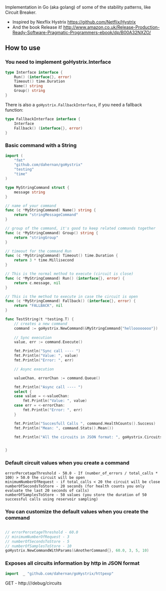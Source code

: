 Implementation in Go (aka golang) of some of the stability patterns, like Circuit Breaker.

* Inspired by Nexflix Hystrix https://github.com/Netflix/Hystrix
* And the book Release it! http://www.amazon.co.uk/Release-Production-Ready-Software-Pragmatic-Programmers-ebook/dp/B00A32NXZO/


How to use
----------

### You need to implement goHystrix.Interface

```go
type Interface interface {
	Run() (interface{}, error)
	Timeout() time.Duration
	Name() string
	Group() string
}
```

There is also a `goHystrix.FallbackInterface`, if you need a fallback function:

```go
type FallbackInterface interface {
	Interface
	Fallback() (interface{}, error)
}
```

### Basic command with a String
```go
import (
	"fmt"
	"github.com/dahernan/goHystrix"
	"testing"
	"time"
)

type MyStringCommand struct {
	message string
}

// name of your command 
func (c *MyStringCommand) Name() string {
	return "stringMessageCommand"
}

// group of the command, it's good to keep related commands together 
func (c *MyStringCommand) Group() string {
	return "stringGroup"
}

// timeout for the command Run
func (c *MyStringCommand) Timeout() time.Duration {
	return 3 * time.Millisecond
}

// This is the normal method to execute (circuit is close) 
func (c *MyStringCommand) Run() (interface{}, error) {
	return c.message, nil
}

// This is the method to execute in case the circuit is open
func (c *MyStringCommand) Fallback() (interface{}, error) {
	return "FALLBACK", nil
}

func TestString(t *testing.T) {
	// creates a new command
	command := goHystrix.NewCommand(&MyStringCommand{"helloooooooo"})
	
	// Sync execution
	value, err := command.Execute()

	fmt.Println("Sync call ---- ")
	fmt.Println("Value: ", value)
	fmt.Println("Error: ", err)

	// Async execution

	valueChan, errorChan := command.Queue()

	fmt.Println("Async call ---- ")
	select {
	case value = <-valueChan:
		fmt.Println("Value: ", value)
	case err = <-errorChan:
		fmt.Println("Error: ", err)
	}

	fmt.Println("Succesfull Calls ", command.HealthCounts().Success)
	fmt.Println("Mean: ", command.Stats().Mean())

	fmt.Println("All the circuits in JSON format: ", goHystrix.Circuits().ToJSON())


}

```

### Default circuit values when you create a command
```
errorPercetageThreshold - 50.0 - If (number_of_errors / total_calls * 100) > 50.0 the circuit will be open
minimumNumberOfRequest - if total_calls < 20 the circuit will be close
numberOfSecondsToStore - 20 seconds (for health counts you only evaluate the last 20 seconds of calls)
numberOfSamplesToStore - 50 values (you store the duration of 50 successful calls using reservoir sampling)
```

### You can customize the default values when you create the command
```go

// errorPercetageThreshold - 60.0
// minimumNumberOfRequest - 3
// numberOfSecondsToStore - 5
// numberOfSamplesToStore - 10
goHystrix.NewCommandWithParams(&AnotherCommand{}, 60.0, 3, 5, 10)
```

### Exposes all circuits information by http in JSON format
```go
import	_ "github.com/dahernan/goHystrix/httpexp"
```
GET - http://<host>/debug/circuits  





